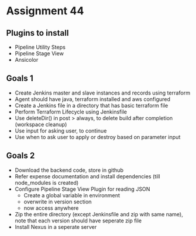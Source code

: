 # Assignment 44

## Plugins to install

- Pipeline Utility Steps
- Pipeline Stage View
- Ansicolor

## Goals 1

- Create Jenkins master and slave instances and records using terraform
- Agent should have java, terraform installed and aws configured
- Create a Jenkins file in a directory that has basic terraform file
- Perform Terraform Lifecycle using Jenkinsfile
- Use deleteDir() in post > always, to delete build after completion (workspace cleanup)
- Use input for asking user, to continue
- Use when to ask user to apply or destroy based on parameter input

## Goals 2

- Download the backend code, store in github
- Refer expense documentation and install dependencies (till node_modules is created)
- Configure Pipeline Stage View Plugin for reading JSON
  - Create a global variable in environment
  - overwrite in version section
  - now access anywhere
- Zip the entire directory (except Jenkinsfile and zip with same name), note that each version should have seperate zip file
- Install Nexus in a seperate server
